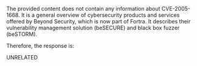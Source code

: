 The provided content does not contain any information about CVE-2005-1668. It is a general overview of cybersecurity products and services offered by Beyond Security, which is now part of Fortra. It describes their vulnerability management solution (beSECURE) and black box fuzzer (beSTORM).

Therefore, the response is:

UNRELATED